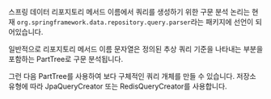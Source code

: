 스프링 데이터 리포지토리 메서드 이름에서 쿼리를 생성하기 위한 구문 분석 논리는 현재 `org.springframework.data.repository.query.parser`라는 패키지에 선언이 되어있습니다.

일반적으로 리포지토리 메서드 이름 문자열은 정의된 추상 쿼리 기준을 나타내는 부분을 포함하는 PartTree로 구문 분석됩니다.

그런 다음 PartTree를 사용하여 보다 구체적인 쿼리 개체를 만들 수 있습니다. 저장소 유형에 따라 JpaQueryCreator 또는 RedisQueryCreator를 사용합니다.